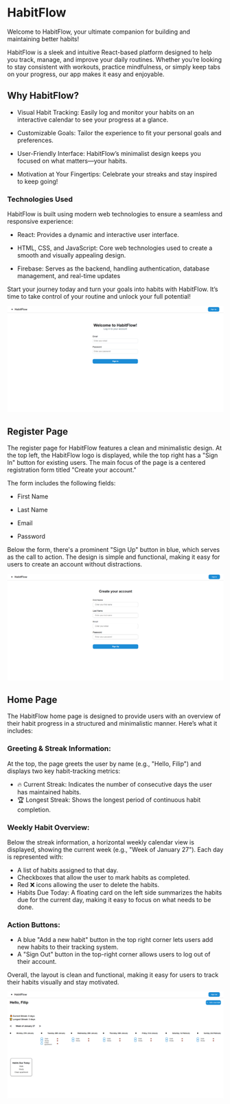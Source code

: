 # HabitFlow

Welcome to HabitFlow, your ultimate companion for building and maintaining better habits!

HabitFlow is a sleek and intuitive React-based platform designed to help you track, manage, and improve your daily routines. Whether you’re looking to stay consistent with workouts, practice mindfulness, or simply keep tabs on your progress, our app makes it easy and enjoyable.

## Why HabitFlow?

- Visual Habit Tracking: Easily log and monitor your habits on an interactive calendar to see your progress at a glance.

* Customizable Goals: Tailor the experience to fit your personal goals and preferences.

+ User-Friendly Interface: HabitFlow’s minimalist design keeps you focused on what matters—your habits.

- Motivation at Your Fingertips: Celebrate your streaks and stay inspired to keep going!

### Technologies Used

HabitFlow is built using modern web technologies to ensure a seamless and responsive experience:

- React: Provides a dynamic and interactive user interface.

- HTML, CSS, and JavaScript: Core web technologies used to create a smooth and visually appealing design.

- Firebase: Serves as the backend, handling authentication, database management, and real-time updates

 Start your journey today and turn your goals into habits with HabitFlow. It’s time to take control of your routine and unlock your full potential!

![screenshot of the login page](/src/components/assets/Loginpage.png)

## Register Page

The register page for HabitFlow features a clean and minimalistic design. At the top left, the HabitFlow logo is displayed, while the top right has a "Sign In" button for existing users. The main focus of the page is a centered registration form titled "Create your account."

The form includes the following fields:

- First Name
* Last Name
+ Email
- Password

Below the form, there's a prominent "Sign Up" button in blue, which serves as the call to action. The design is simple and functional, making it easy for users to create an account without distractions.

![screenshot of the register page](/src/components/assets/Registerpage.png)

## Home Page

The HabitFlow home page is designed to provide users with an overview of their habit progress in a structured and minimalistic manner. Here’s what it includes:

### Greeting & Streak Information: 
At the top, the page greets the user by name (e.g., "Hello, Filip") and displays two key habit-tracking metrics:

- 🔥 Current Streak: Indicates the number of consecutive days the user has maintained habits.
- 🏆 Longest Streak: Shows the longest period of continuous habit completion.
### Weekly Habit Overview: 
Below the streak information, a horizontal weekly calendar view is displayed, showing the current week (e.g., "Week of January 27"). Each day is represented with:

+ A list of habits assigned to that day.
+ Checkboxes that allow the user to mark habits as completed.
+ Red ❌ icons allowing the user to delete the habits.
+ Habits Due Today: A floating card on the left side summarizes the habits due for the current day, making it easy to focus on what needs to be done.

### Action Buttons:

- A blue "Add a new habit" button in the top right corner lets users add new habits to their tracking system.
- A "Sign Out" button in the top-right corner allows users to log out of their account.

Overall, the layout is clean and functional, making it easy for users to track their habits visually and stay motivated.

![screenshot of the home page](/src/components/assets/Homepage.png)
